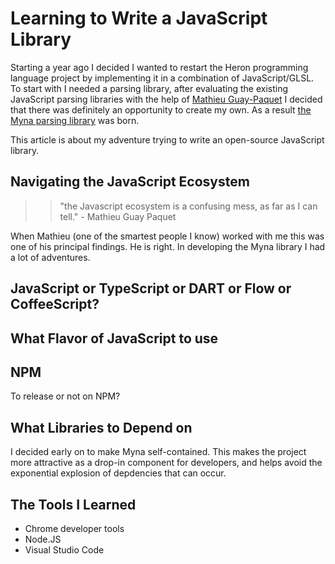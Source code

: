 # Learning to Write a JavaScript Library

Starting a year ago I decided I wanted to restart the Heron programming  language project by implementing it in a combination of JavaScript/GLSL. To start with I needed a parsing library, after evaluating the existing JavaScript parsing libraries with the help of [Mathieu Guay-Paquet](https://github.com/mguaypaq) I decided that there was definitely an opportunity to create my own. As a result [the Myna parsing library](https://github.com/cdiggins/myna-parser) was born. 

This article is about my adventure trying to  write an open-source JavaScript library. 

## Navigating the JavaScript Ecosystem 

>> "the Javascript ecosystem is a confusing mess, as far as I can tell." - Mathieu Guay Paquet

When Mathieu (one of the smartest people I know) worked with me this was one of his principal findings. He is right. In developing the Myna library I had a lot of adventures. 

## JavaScript or TypeScript or DART or Flow or CoffeeScript? 



## What Flavor of JavaScript to use 

## NPM 

To release or not on NPM? 

## What Libraries to Depend on 

I decided early on to make Myna self-contained. This makes the project more attractive as a drop-in component for developers, and helps avoid the exponential explosion of depdencies that can occur. 

## The Tools I Learned 

* Chrome developer tools
* Node.JS
* Visual Studio Code 

## 
